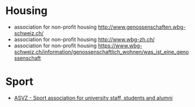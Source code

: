 
# Housing

* association for non-profit housing http://www.genossenschaften.wbg-schweiz.ch/
* association for non-profit housing http://www.wbg-zh.ch/
* association for non-profit housing https://www.wbg-schweiz.ch/information/genossenschaftlich_wohnen/was_ist_eine_genossenschaft

# Sport

* [ASVZ - Sport association for university staff, students and alumni](https://asvz.ch/en/634-welcome-asvz)
